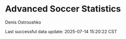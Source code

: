 # Advanced Soccer Statistics
Denis Ostroushko

<!-- gfm -->

Last successful data update: 2025-07-14 15:20:22 CST
